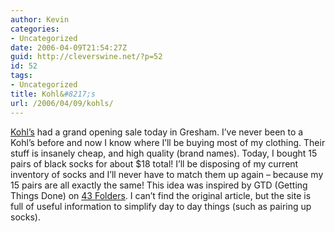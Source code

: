 ```yaml
---
author: Kevin
categories:
- Uncategorized
date: 2006-04-09T21:54:27Z
guid: http://cleverswine.net/?p=52
id: 52
tags:
- Uncategorized
title: Kohl&#8217;s
url: /2006/04/09/kohls/
---
```


<a href="http://www.kohls.com/main/home.jsp" target="_blank">Kohl&#8217;s</a> had a grand opening sale today in Gresham. I&#8217;ve never been to a Kohl&#8217;s before and now I know where I&#8217;ll be buying most of my clothing. Their stuff is insanely cheap, and high quality (brand names). Today, I bought 15 pairs of black socks for about $18 total! I&#8217;ll be disposing of my current inventory of socks and I&#8217;ll never have to match them up again &#8211; because my 15 pairs are all exactly the same! This idea was inspired by GTD (Getting Things Done) on <a href="http://www.43folders.com/" target="_blank">43 Folders</a>. I can&#8217;t find the original article, but the site is full of useful information to simplify day to day things (such as pairing up socks).